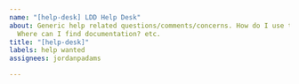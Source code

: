 ```yaml
---
name: "[help-desk] LDD Help Desk"
about: Generic help related questions/comments/concerns. How do I use this dictionary?
  Where can I find documentation? etc.
title: "[help-desk]"
labels: help wanted
assignees: jordanpadams

---
```



